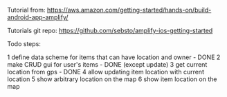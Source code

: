 Tutorial from:
https://aws.amazon.com/getting-started/hands-on/build-android-app-amplify/

Tutorials git repo:
https://github.com/sebsto/amplify-ios-getting-started

Todo steps:

1 define data scheme for items that can have location and owner - DONE
2 make CRUD gui for user's items - DONE (except update)
3 get current location from gps - DONE
4 allow updating item location with current location
5 show arbitrary location on the map
6 show item location on the map